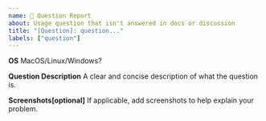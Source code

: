 ```yaml
---
name: 🙋 Question Report
about: Usage question that isn't answered in docs or discussion
title: "[Question]: question..."
labels: ["question"]
---
```


<!-- Please answer these questions before submitting them. Thank you. -->

**OS**
MacOS/Linux/Windows?

**Question Description**
A clear and concise description of what the question is.

**Screenshots[optional]**
If applicable, add screenshots to help explain your problem.